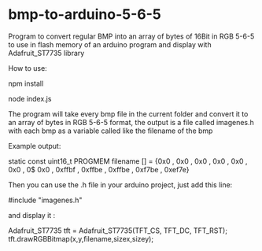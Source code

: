 # bmp-to-arduino-5-6-5
Program to convert regular BMP into an array of bytes of 16Bit in RGB 5-6-5 to use in flash memory of an arduino program and display with Adafruit_ST7735 library


How to use:

npm install

node index.js

The program will take every bmp file in the current folder and convert it to an array of bytes in RGB 5-6-5 format, the output is a file called imagenes.h with each bmp as a variable called like the filename of the bmp

Example output:

static const uint16_t PROGMEM filename [] = {0x0 , 0x0 , 0x0 , 0x0 , 0x0 , 0x0 , 0$
0x0 , 0xffbf , 0xffbe , 0xffbe , 0xf7be , 0xef7e}

Then you can use the .h file in your arduino project, just add this line:

#include "imagenes.h"

and display it :

Adafruit_ST7735 tft = Adafruit_ST7735(TFT_CS, TFT_DC, TFT_RST);
tft.drawRGBBitmap(x,y,filename,sizex,sizey);
